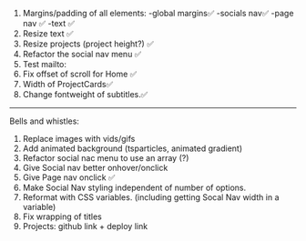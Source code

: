 1. Margins/padding of all elements:
   -global margins✅
   -socials nav✅
   -page nav ✅
   -text ✅
2. Resize text ✅
3. Resize projects (project height?) ✅
4. Refactor the social nav menu ✅
5. Test mailto:
6. Fix offset of scroll for Home ✅
7. Width of ProjectCards✅
8. Change fontweight of subtitles.✅

---

Bells and whistles:

1. Replace images with vids/gifs
2. Add animated background (tsparticles, animated gradient)
3. Refactor social nac menu to use an array (?)
4. Give Social nav better onhover/onclick
5. Give Page nav onclick ✅
6. Make Social Nav styling independent of number of options.
7. Reformat with CSS variables. (including getting Socal Nav width in a variable)
8. Fix wrapping of titles
9. Projects: github link + deploy link

